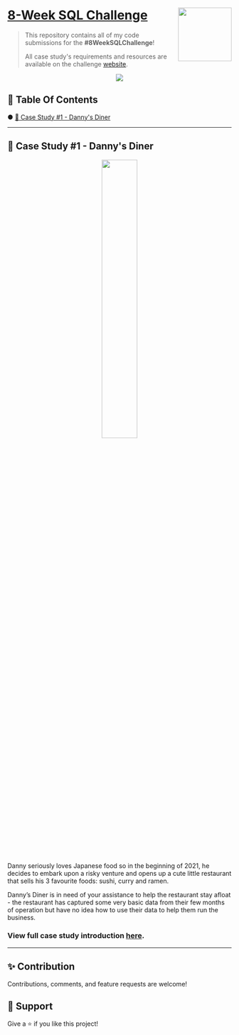 # [8-Week SQL Challenge](https://8weeksqlchallenge.com) <img src="https://s3.amazonaws.com/thinkific-import/357412/n0nS0vA3RmOtzsH99jyf_Data_With_Danny_Round_Logo_png" align="right" width="120" />

> This repository contains all of my code submissions for the **#8WeekSQLChallenge**! 
> 
> All case study's requirements and resources are available on the challenge [website](https://8weeksqlchallenge.com).

<p align="center">
  <img src="https://forthebadge.com/images/badges/check-it-out.svg">
</p>

## 📕  Table Of Contents
● [🍜 Case Study #1 - Danny's Diner](https://github.com/John-okoye/8-Week-SQL-Challenge/blob/main/Case%20Study%20%231%20-%20Dannys%20Diner/Dannys%20Diner%20Solution.md)

---

## 🍜 Case Study #1 - Danny's Diner
<p align="center">
  <img width=40% height=40%" src="https://8weeksqlchallenge.com/images/case-study-designs/1.png">

Danny seriously loves Japanese food so in the beginning of 2021, he decides to embark upon a risky venture and opens up a cute little restaurant that sells his 3 favourite foods: sushi, curry and ramen.

Danny’s Diner is in need of your assistance to help the restaurant stay afloat - the restaurant has captured some very basic data from their few months of operation but have no idea how to use their data to help them run the business.

### View full case study introduction [here](https://github.com/John-okoye/8-Week-SQL-Challenge/tree/main/Case%20Study%20%231%20-%20Dannys%20Diner).


---

## ✨ Contribution

Contributions, comments, and feature requests are welcome!


## 👏 Support

Give a ⭐️ if you like this project!
